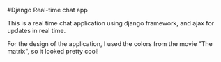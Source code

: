 #Django Real-time chat app

This is a real time chat application using django framework, and ajax for updates in real time.

For the design of the application, I used the colors from the movie "The matrix", so it looked pretty cool!
